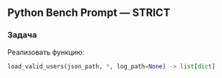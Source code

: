 ## Python Bench Prompt — STRICT

### Задача
Реализовать функцию:

```python
load_valid_users(json_path, *, log_path=None) -> list[dict]